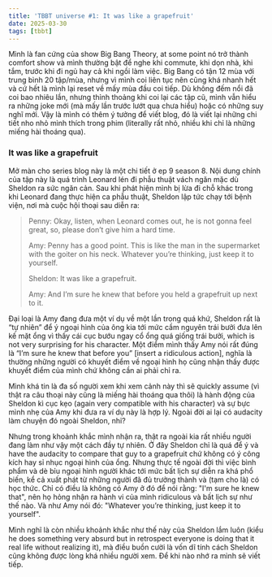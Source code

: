 ```yaml
---
title: 'TBBT universe #1: It was like a grapefruit'
date: 2025-03-30
tags: [tbbt]
---
```


Mình là fan cứng của show Big Bang Theory, at some point nó trở thành comfort show và mình thường bật để nghe khi commute, khi dọn nhà, khi tắm, trước khi đi ngủ hay cả khi ngồi làm việc. Big Bang có tận 12 mùa với trung bình 20 tập/mùa, nhưng vì mình coi liên tục nên cũng khá nhanh hết và cứ hết là mình lại reset về mấy mùa đầu coi tiếp. Dù không đếm nổi đã coi bao nhiêu lần, nhưng thỉnh thoảng khi coi lại các tập cũ, mình vẫn hiểu ra những joke mới (mà mấy lần trước lướt qua chưa hiểu) hoặc có những suy nghĩ mới. Vậy là mình có thêm ý tưởng để viết blog, đó là viết lại những chi tiết nho nhỏ mình thích trong phim (literally rất nhỏ, nhiều khi chỉ là những miếng hài thoáng qua).

### It was like a grapefruit

Mở màn cho series blog này là một chi tiết ở ep 9 season 8. Nội dung chính của tập này là quá trình Leonard lén đi phẫu thuật vách ngăn mặc dù Sheldon ra sức ngăn cản. Sau khi phát hiện mình bị lừa đi chỗ khác trong khi Leonard đang thực hiện ca phẫu thuật, Sheldon lập tức chạy tới bệnh viện, nơi mà cuộc hội thoại sau diễn ra:


> Penny: Okay, listen, when Leonard comes out, he is not gonna feel great, so, please don’t give him a hard time.
>
> Amy: Penny has a good point. This is like the man in the supermarket with the goiter on his neck. Whatever you’re thinking, just keep it to yourself.
>
> Sheldon: It was like a grapefruit.
>
> Amy: And I’m sure he knew that before you held a grapefruit up next to it.


Đại loại là Amy đang đưa một ví dụ về một lần trong quá khứ, Sheldon rất là “tự nhiên” để ý ngoại hình của ông kia tới mức cầm nguyên trái bưởi đưa lên kế mặt ổng vì thấy cái cục bướu ngay cổ ổng quá giống trái bưởi, which is not very surprising for his character. Một điểm mình thấy Amy nói rất đúng là “I’m sure he knew that before you” [insert a ridiculous action], nghĩa là thường những người có khuyết điểm về ngoại hình họ cũng nhận thấy được khuyết điểm của mình chứ không cần ai phải chỉ ra.

Mình khá tin là đa số người xem khi xem cảnh này thì sẽ quickly assume (vì thật ra câu thoại này cũng là miếng hài thoáng qua thôi) là hành động của Sheldon kì cục kẹo (again very compatible with his character) và sự bực mình nhẹ của Amy khi đưa ra ví dụ này là hợp lý. Ngoài đời ai lại có audacity làm chuyện đó ngoài Sheldon, nhỉ?

Nhưng trong khoảnh khắc mình nhận ra, thật ra ngoài kia rất nhiều người đang làm như vậy một cách đầy tự nhiên. Ở đây Sheldon chỉ là quá để ý và have the audacity to compare that guy to a grapefruit chứ không có ý công kích hay sỉ nhục ngoại hình của ổng. Nhưng thực tế ngoài đời thì việc bình phẩm và dè bỉu ngoại hình người khác tới mức bất lịch sự diễn ra khá phổ biến, kể cả xuất phát từ những người đã đủ trưởng thành và (tạm cho là) có học thức. Chỉ có điều là không có Amy ở đó để nói rằng: "I'm sure he knew that", nên họ hỏng nhận ra hành vi của mình ridiculous và bất lịch sự như thế nào. Và như Amy nói đó: "Whatever you’re thinking, just keep it to yourself".

Mình nghĩ là còn nhiều khoảnh khắc như thế này của Sheldon lắm luôn (kiểu he does something very absurd but in retrospect everyone is doing that it real life without realizing it), mà điều buồn cười là vốn dĩ tính cách Sheldon cũng không được lòng khá nhiều người xem. Để khi nào nhớ ra mình sẽ viết tiếp.
